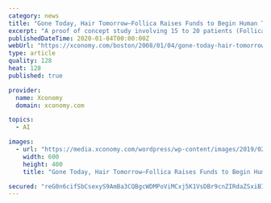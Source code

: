 ```yaml
---
category: news
title: "Gone Today, Hair Tomorrow—Follica Raises Funds to Begin Human Trial of Baldness Treatment"
excerpt: "A proof of concept study involving 15 to 20 patients (Follica has no shortage of volunteers, as several hundred people sent in e-mails when word of Cotsarelis’s work reached the public ..."
publishedDateTime: 2020-01-04T00:00:00Z
webUrl: "https://xconomy.com/boston/2008/01/04/gone-today-hair-tomorrow-follica-raises-funds-to-begin-human-trial-of-baldness-treatment/2/"
type: article
quality: 128
heat: 128
published: true

provider:
  name: Xconomy
  domain: xconomy.com

topics:
  - AI

images:
  - url: "https://media.xconomy.com/wordpress/wp-content/images/2019/02/28152625/Special-Report-Image-of-Report-cover1.jpg"
    width: 600
    height: 400
    title: "Gone Today, Hair Tomorrow—Follica Raises Funds to Begin Human Trial of Baldness Treatment"

secured: "reG0n6cifSbCsexyS9AmBa3CQBgcWDMPoViMCxj5K1VsDBr9cnZIRdaZSxiBIzsrYOp+JjiHJm03D4zHi/DbWx4wPZotm/0oP66xwIH6q37Qg6lLkrlydo5WA0ttwLFhALADcVJmVgXmsV6NF6ecn7mOqCICGReEx+2uOH1T6s0d+hqElo5hu2ey39TozueA7yVObZiwl4soOw7Oas6QJfRenv8VzZEyMFSkCtgbIPboOQ4T5MV3ZnT5v+JLAu2m6Ngh3TCLFEXPtNlRIaxmLcD00eArJRYC0zlDrz9qVHkkHTYvWhhKvkbbHtBewbEi+/k76b9r9Hp/zSlt3MT7QA==;AI95tvswgIiiKRKnLyLReA=="
---
```


